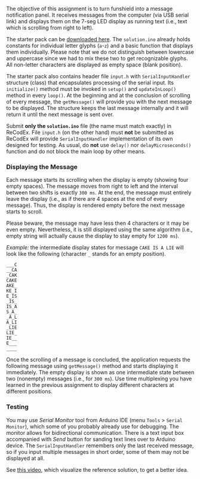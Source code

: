 
The objective of this assignment is to turn funshield into a message notification panel. It receives messages from the computer (via USB serial link) and displays them on the 7-seg LED display as running text (i.e., text which is scrolling from right to left).

The starter pack can be  [downloaded here](https://recodex.mff.cuni.cz/api/v1/uploaded-files/b69a61fe-abf8-11eb-a1a9-005056ad4f31/download). The  `solution.ino`  already holds constants for individual letter glyphs (`a`-`z`) and a basic function that displays them individually. Please note that we do not distinguish between lowercase and uppercase since we had to mix these two to get recognizable glyphs. All non-letter characters are displayed as empty space (blank position).

The starter pack also contains header file  `input.h`  with  `SerialInputHandler`  structure (class) that encapsulates processing of the serial input. Its  `initialize()`  method must be invoked in  `setup()`  and  `updateInLoop()`  method in every  `loop()`. At the beginning and at the conclusion of scrolling of every message, the  `getMessage()`  will provide you with the next message to be displayed. The structure keeps the last message internally and it will return it until the next message is sent over.

Submit  **only the  `solution.ino`**  file (the name must match exactly) in ReCodEx. File  `input.h`  (on the other hand) must  **not**  be submitted as ReCodEx will provide  `SerialInputHandler`  implementation of its own designed for testing. As usual, do  **not**  use  `delay()`  nor  `delayMicroseconds()`  function and do not block the main loop by other means.

### Displaying the Message

Each message starts its scrolling when the display is empty (showing four empty spaces). The message moves from right to left and the interval between two shifts is exactly  `300 ms`. At the end, the message must entirely leave the display (i.e., as if there are 4 spaces at the end of every message). Thus, the display is rendered empty before the next message starts to scroll.

Please beware, the message may have less then 4 characters or it may be even empty. Nevertheless, it is still displayed using the same algorithm (i.e., empty string will actually cause the display to stay empty for  `1200 ms`).

_Example:_  the intermediate display states for message  `CAKE IS A LIE`  will look like the following (character  `_`  stands for an empty position).

```
___C
__CA
_CAK
CAKE
AKE_
KE_I
E_IS
_IS_
IS_A
S_A_
_A_L
A_LI
_LIE
LIE_
IE__
E___
____

```

Once the scrolling of a message is concluded, the application requests the following message using  `getMessage()`  method and starts displaying it immediately. The empty display is shown as one intermediate state between two (nonempty) messages (i.e., for  `300 ms`). Use time multiplexing you have learned in the previous assignment to display different characters at different positions.

### Testing

You may use  _Serial Monitor_  tool from Arduino IDE (menu  `Tools`  >  `Serial Monitor`), which some of you probably already use for debugging. The monitor allows for bidirectional communication. There is a text input box accompanied with  _Send_  button for sanding text lines over to Arduino device. The  `SerialInputHandler`  remembers only the last received message, so if you input multiple messages in short order, some of them may not be displayed at all.

See  [this video](https://youtu.be/YCbglNdO1Xo), which visualize the reference solution, to get a better idea.
